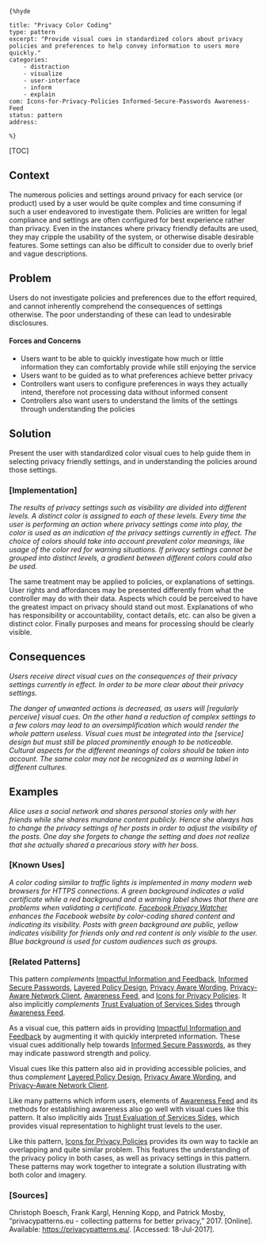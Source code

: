     {%hyde

    title: "Privacy Color Coding"
    type: pattern
    excerpt: "Provide visual cues in standardized colors about privacy policies and preferences to help convey information to users more quickly."
    categories:
        - distraction
        - visualize
        - user-interface
        - inform
        - explain
    com: Icons-for-Privacy-Policies Informed-Secure-Passwords Awareness-Feed
    status: pattern
    address:

    %}

[TOC]

<!--### [Also Known As]-->
<!-- All other names the pattern is known by.-->



## Context
<!-- The situations in which the pattern may apply.-->
<!-- Aspects which constrain the solution, but are not modified by it. They affect the impact of different forces.-->

The numerous policies and settings around privacy for each service (or product) used by a user would be quite complex and time consuming if such a user endeavored to investigate them. Policies are written for legal compliance and settings are often configured for best experience rather than privacy. Even in the instances where privacy friendly defaults are used, they may cripple the usability of the system, or otherwise disable desirable features. Some settings can also be difficult to consider due to overly brief and vague descriptions.

## Problem
<!-- The problem a pattern addresses, including a list of forces describing why a problem might be difficult to solve.-->

Users do not investigate policies and preferences due to the effort required, and cannot inherently comprehend the consequences of settings otherwise. The poor understanding of these can lead to undesirable disclosures.

#### Forces and Concerns
<!-- Implications in this problem which affect the appropriateness of a solution, and are affected by this pattern.-->
<!-- Forces should be highly visible for easy reference, where less obvious a dedicated section is recommended.-->
- Users want to be able to quickly investigate how much or little information they can comfortably provide while still enjoying the service
- Users want to be guided as to what preferences achieve better privacy
- Controllers want users to configure preferences in ways they actually intend, therefore not processing data without informed consent
- Controllers also want users to understand the limits of the settings through understanding the policies

## Solution
<!-- A concise description of how the pattern addresses the problem.-->

Present the user with standardized color visual cues to help guide them in selecting privacy friendly settings, and in understanding the policies around those settings.

<!--### [Structure]-->
<!--A detailed specification of the structural aspects of the pattern. A class diagram if applicable.-->



### [Implementation]
<!--Guidelines for implementing the pattern; code fragments; suggested PETS; policy fragments.-->

_The results of privacy settings such as visibility are divided into different levels. A distinct color is assigned to each of these levels. Every time the user is performing an action where privacy settings come into play, the color is used as an indication of the privacy settings currently in effect. The choice of colors should take into account prevalent color meanings, like usage of the color red for warning situations. If privacy settings cannot be grouped into distinct levels, a gradient between different colors could also be used._

The same treatment may be applied to policies, or explanations of settings. User rights and affordances may be presented differently from what the controller may do with their data. Aspects which could be perceived to have the greatest impact on privacy should stand out most. Explanations of who has responsibility or accountability, contact details, etc. can also be given a distinct color. Finally purposes and means for processing should be clearly visible.

## Consequences
<!--The advantages (benefits) and disadvantages (liabilities) of applying the pattern.-->


_Users receive direct visual cues on the consequences of their privacy settings currently in effect. In order to be more clear about their privacy settings._

_The danger of unwanted actions is decreased, as users will [regularly perceive] visual cues. On the other hand a reduction of complex settings to a few colors may lead to an oversimplification which would render the whole pattern useless. Visual cues must be integrated into the [service] design but must still be placed prominently enough to be noticeable. Cultural aspects for the different meanings of colors should be taken into account. The same color may not be recognized as a warning label in different cultures._

<!--### [Constraints]-->
<!-- limitations as a consequence of applying the pattern.-->



## Examples
<!--Motivational example to see how the pattern is applied.-->

_Alice uses a social network and shares personal stories only with her friends while she shares mundane content publicly. Hence she always has to change the privacy settings of her posts in order to adjust the visibility of the posts. One day she forgets to change the setting and does not realize that she actually shared a precarious story with her boss._

### [Known Uses]
<!-- Pointers to various applications of the pattern.-->

_A color coding similar to traffic lights is implemented in many modern web browsers for HTTPS connections. A green background indicates a valid certificate while a red background and a warning label shows that there are problems when validating a certificate. [Facebook Privacy Watcher](http://www.daniel-puscher.de/fpw/) enhances the Facebook website by color-coding shared content and indicating its visibility. Posts with green background are public, yellow indicates visibility for friends only and red content is only visible to the user. Blue background is used for custom audiences such as groups._

<!--## See Also-->
<!-- Any pointers to relevant information, not contained in the subfields below.-->



### [Related Patterns]
<!-- Supporting and conflicting patterns-->

This pattern _complements_ [Impactful Information and Feedback](Impactful-Information-and-Feedback), [Informed Secure Passwords](Informed-Secure-Passwords), [Layered Policy Design](Layered-policy-design), [Privacy Aware Wording](Privacy-Aware-Wording), [Privacy-Aware Network Client](Privacy-aware-network-client), [Awareness Feed](Awareness-Feed), and [Icons for Privacy Policies](Icons-for-Privacy-Policies). It also implicitly _complements_ [Trust Evaluation of Services Sides](Trust-Evaluation-of-Services-Sides) through [Awareness Feed](Awareness-Feed).

As a visual cue, this pattern aids in providing [Impactful Information and Feedback](Impactful-Information-and-Feedback) by augmenting it with quickly interpreted information. These visual cues additionally help towards [Informed Secure Passwords](Informed-Secure-Passwords), as they may indicate password strength and policy.

Visual cues like this pattern also aid in providing accessible policies, and thus _complement_ [Layered Policy Design](Layered-policy-design), [Privacy Aware Wording](Privacy-Aware-Wording), and [Privacy-Aware Network Client](Privacy-aware-network-client).

Like many patterns which inform users, elements of [Awareness Feed](Awareness-Feed) and its methods for establishing awareness also go well with visual cues like this pattern. It also implicitly aids [Trust Evaluation of Services Sides](Trust-Evaluation-of-Services-Sides), which provides visual representation to highlight trust levels to the user.

Like this pattern, [Icons for Privacy Policies](Icons-for-Privacy-Policies) provides its own way to tackle an overlapping and quite similar problem. This features the understanding of the privacy policy in both cases, as well as privacy settings in this pattern. These patterns may work together to integrate a solution illustrating with both color and imagery.

### [Sources]
<!-- References to the original source of the pattern.-->

Christoph Boesch, Frank Kargl, Henning Kopp, and Patrick Mosby, “privacypatterns.eu - collecting patterns for better privacy,” 2017. [Online]. Available: https://privacypatterns.eu/. [Accessed: 18-Jul-2017].

<!--## General Comments-->
<!-- Separate discussion on the pattern.-->



<!--## Tags-->
<!-- User definable descriptors for additional correlation.-->


